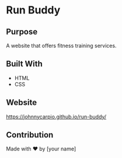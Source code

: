 # Run Buddy

## Purpose
A website that offers fitness training services.

## Built With
* HTML
* CSS

## Website
https://johnnycarpio.github.io/run-buddy/

## Contribution
Made with ❤️ by [your name]
